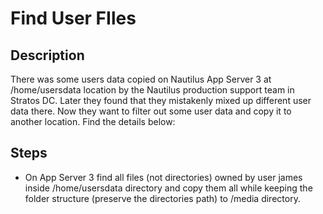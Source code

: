 # Find User FIles

## Description

There was some users data copied on Nautilus App Server 3 at /home/usersdata location by the Nautilus production support team in Stratos DC. Later they found that they mistakenly mixed up different user data there. Now they want to filter out some user data and copy it to another location. Find the details below:

## Steps

- On App Server 3 find all files (not directories) owned by user james inside /home/usersdata directory and copy them all while keeping the folder structure (preserve the directories path) to /media directory.
